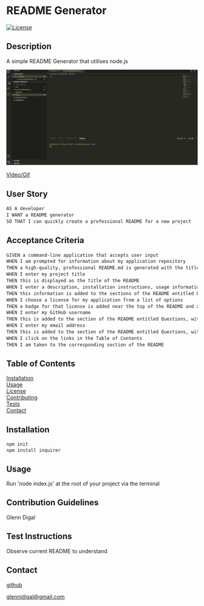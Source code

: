 # README Generator

[![License](https://img.shields.io/badge/License-MIT-yellow.svg)](https://opensource.org/licenses/MIT)

## Description

A simple README Generator that utilises node.js

![Alt Text](https://github.com/gd741/README-Generator/blob/main/Animation.gif)

[Video/Gif](https://github.com/gd741/README-Generator/blob/main/Animation.gif)

## User Story

```md
AS A developer
I WANT a README generator
SO THAT I can quickly create a professional README for a new project
```

## Acceptance Criteria 

```md
GIVEN a command-line application that accepts user input
WHEN I am prompted for information about my application repository
THEN a high-quality, professional README.md is generated with the title of my project and sections entitled Description, Table of Contents, Installation, Usage, License, Contributing, Tests, and Questions
WHEN I enter my project title
THEN this is displayed as the title of the README
WHEN I enter a description, installation instructions, usage information, contribution guidelines, and test instructions
THEN this information is added to the sections of the README entitled Description, Installation, Usage, Contributing, and Tests
WHEN I choose a license for my application from a list of options
THEN a badge for that license is added near the top of the README and a notice is added to the section of the README entitled License that explains which license the application is covered under
WHEN I enter my GitHub username
THEN this is added to the section of the README entitled Questions, with a link to my GitHub profile
WHEN I enter my email address
THEN this is added to the section of the README entitled Questions, with instructions on how to reach me with additional questions
WHEN I click on the links in the Table of Contents
THEN I am taken to the corresponding section of the README
```

## Table of Contents
[Installation](#Installation)  
[Usage](#Usage)  
[License](#License)  
[Contributing](#Contribution-Guidelines)  
[Tests](#How-To-Test)  
[Contact](#Contact)

## Installation

```
npm init
npm install inquirer
```

## Usage

Run 'node index.js' at the root of your project via the terminal

## Contribution Guidelines

Glenn Digal

## Test Instructions

Observe current README to understand

## Contact

[github](https://github.com/gd741)

glennjdigal@gmail.com  

